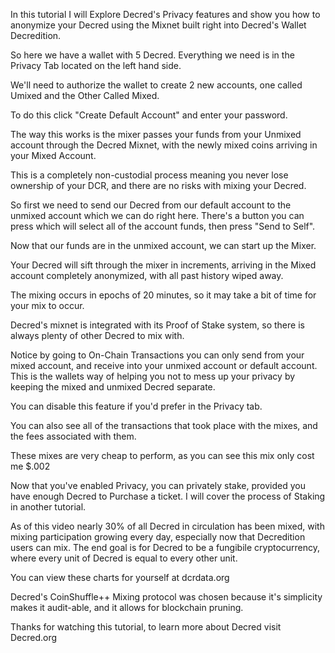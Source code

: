 In this tutorial I will Explore Decred's Privacy features and show you how to anonymize your Decred using the Mixnet built right into Decred's Wallet Decredition. 

So here we have a wallet with 5 Decred. Everything we need is in the Privacy Tab located on the left hand side.

We'll need to authorize the wallet to create 2 new accounts, one called Umixed and the Other Called Mixed.

To do this click "Create Default Account" and enter your password.

The way this works is the mixer passes your funds from your Unmixed account through the Decred Mixnet, with the newly mixed coins arriving in your Mixed Account.

This is a completely non-custodial process meaning you never lose ownership of your DCR, and there are no risks with mixing your Decred.

So first we need to send our Decred from our default account to the unmixed account which we can do right here. There's a button you can press which will select all of the account funds, then press "Send to Self".

Now that our funds are in the unmixed account, we can start up the Mixer.

Your Decred will sift through the mixer in increments, arriving in the Mixed account completely anonymized, with all past history wiped away.

The mixing occurs in epochs of 20 minutes, so it may take a bit of time for your mix to occur.

Decred's mixnet is integrated with its Proof of Stake system, so there is always plenty of other Decred to mix with.

Notice by going to On-Chain Transactions you can only send from your mixed account, and receive into your unmixed account or default account. This is the wallets way of helping you not to mess up your privacy by keeping the mixed and unmixed Decred separate.

You can disable this feature if you'd prefer in the Privacy tab.

You can also see all of the transactions that took place with the mixes, and the fees associated with them.

These mixes are very cheap to perform, as you can see this mix only cost me $.002

Now that you've enabled Privacy, you can privately stake, provided you have enough Decred to Purchase a ticket. I will cover the process of Staking in another tutorial.

As of this video nearly 30% of all Decred in circulation has been mixed, with mixing participation growing every day, especially now that Decredition users can mix. The end goal is for Decred to be a fungibile cryptocurrency, where every unit of Decred is equal to every other unit.

You can view these charts for yourself at dcrdata.org

Decred's CoinShuffle++ Mixing protocol was chosen because it's simplicity makes it audit-able, and it allows for blockchain pruning.

Thanks for watching this tutorial, to learn more about Decred visit Decred.org
